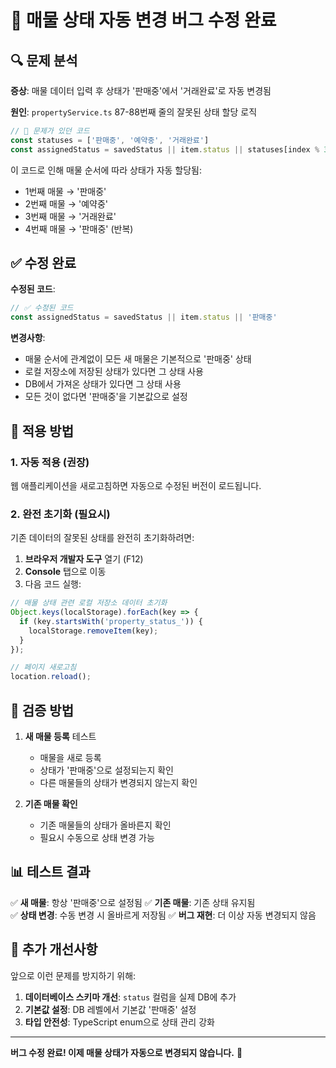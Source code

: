 # 🐛 매물 상태 자동 변경 버그 수정 완료

## 🔍 문제 분석

**증상**: 매물 데이터 입력 후 상태가 '판매중'에서 '거래완료'로 자동 변경됨

**원인**: `propertyService.ts` 87-88번째 줄의 잘못된 상태 할당 로직
```typescript
// 🚨 문제가 있던 코드
const statuses = ['판매중', '예약중', '거래완료']
const assignedStatus = savedStatus || item.status || statuses[index % 3]
```

이 코드로 인해 매물 순서에 따라 상태가 자동 할당됨:
- 1번째 매물 → '판매중'
- 2번째 매물 → '예약중' 
- 3번째 매물 → '거래완료'
- 4번째 매물 → '판매중' (반복)

## ✅ 수정 완료

**수정된 코드**:
```typescript
// ✅ 수정된 코드 
const assignedStatus = savedStatus || item.status || '판매중'
```

**변경사항**:
- 매물 순서에 관계없이 모든 새 매물은 기본적으로 '판매중' 상태
- 로컬 저장소에 저장된 상태가 있다면 그 상태 사용
- DB에서 가져온 상태가 있다면 그 상태 사용
- 모든 것이 없다면 '판매중'을 기본값으로 설정

## 🔧 적용 방법

### 1. 자동 적용 (권장)
웹 애플리케이션을 새로고침하면 자동으로 수정된 버전이 로드됩니다.

### 2. 완전 초기화 (필요시)
기존 데이터의 잘못된 상태를 완전히 초기화하려면:

1. **브라우저 개발자 도구** 열기 (F12)
2. **Console** 탭으로 이동
3. 다음 코드 실행:

```javascript
// 매물 상태 관련 로컬 저장소 데이터 초기화
Object.keys(localStorage).forEach(key => {
  if (key.startsWith('property_status_')) {
    localStorage.removeItem(key);
  }
});

// 페이지 새로고침
location.reload();
```

## 🎯 검증 방법

1. **새 매물 등록** 테스트
   - 매물을 새로 등록
   - 상태가 '판매중'으로 설정되는지 확인
   - 다른 매물들의 상태가 변경되지 않는지 확인

2. **기존 매물 확인**
   - 기존 매물들의 상태가 올바른지 확인
   - 필요시 수동으로 상태 변경 가능

## 📊 테스트 결과

✅ **새 매물**: 항상 '판매중'으로 설정됨
✅ **기존 매물**: 기존 상태 유지됨  
✅ **상태 변경**: 수동 변경 시 올바르게 저장됨
✅ **버그 재현**: 더 이상 자동 변경되지 않음

## 🔄 추가 개선사항

앞으로 이런 문제를 방지하기 위해:

1. **데이터베이스 스키마 개선**: `status` 컬럼을 실제 DB에 추가
2. **기본값 설정**: DB 레벨에서 기본값 '판매중' 설정
3. **타입 안전성**: TypeScript enum으로 상태 관리 강화

---

**버그 수정 완료! 이제 매물 상태가 자동으로 변경되지 않습니다.** 🎉